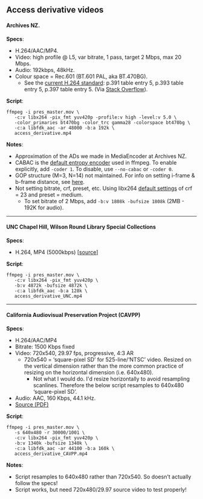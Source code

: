 ## Access derivative videos

#### Archives NZ.

**Specs**:
* H.264/AAC/MP4.
* Video: high profile @ L5, var bitrate, 1 pass, target 2 Mbps, max 20 Mbps.
* Audio: 192kbps, 48kHz.
* Colour space = Rec.601 (BT.601 PAL, aka BT.470BG).
  * See the [current H.264 standard](https://www.itu.int/rec/T-REC-H.264-201610-I/en): p.391 table entry 5, p.393 table entry 5, p.397 table entry 5. (Via [Stack Overflow](http://video.stackexchange.com/questions/16840/ffmpeg-explicitly-tag-h-264-as-bt-601-rather-than-leaving-unspecified)).

**Script**:  

```
ffmpeg -i pres_master.mov \
   -c:v libx264 -pix_fmt yuv420p -profile:v high -level:v 5.0 \
   -color_primaries bt470bg -color_trc gamma28 -colorspace bt470bg \
   -c:a libfdk_aac -ar 48000 -b:a 192k \
   access_derivative.mp4
```

**Notes**:
* Approximation of the ADs we made in MediaEncoder at Archives NZ.
* CABAC is the [default entropy encoder](https://sites.google.com/site/linuxencoding/x264-ffmpeg-mapping) used in ffmpeg. To enable explicitly, add `-coder 1`. To disable, use `--no-cabac` or `-coder 0`.
* GOP structure (M=3, N=14) not maintained. For info on setting i-frame & b-frame distance, see [here](https://sites.google.com/site/linuxencoding/x264-ffmpeg-mapping).
* Not setting bitrate, crf, preset, etc. Using libx264 [default settings](https://trac.ffmpeg.org/wiki/Encode/H.264) of crf = 23 and preset = medium.
  * To set bitrate of 2 Mbps, add `-b:v 1808k -bufsize 1808k` (2MB - 192K for audio).

----

#### UNC Chapel Hill, Wilson Round Library Special Collections

**Specs**:
* H.264, MP4 (5000kbps) [[source](http://library.unc.edu/wilson/sfc/audiovisual-preservation/technical-specifications/)]

**Script**:  

```
ffmpeg -i pres_master.mov \
   -c:v libx264 -pix_fmt yuv420p \
   -b:v 4872k -bufsize 4872k \
   -c:a libfdk_aac -b:a 128k \
   access_derivative_UNC.mp4
```

----

#### California Audiovisual Preservation Project (CAVPP)

**Specs**:
* H.264/AAC/MP4
* Bitrate: 1500 Kbps fixed
* Video: 720x540, 29.97 fps, progressive, 4:3 AR
  * 720x540 = ‘square-pixel SD’ for 525-line/‘NTSC’ video. Resized on the vertical dimension rather than the more common practice of resizing on the horizontal dimension (i.e. 640x480).
    * Not what I would do. I'd resize horizontally to avoid resampling scanlines. Therefore the below script resamples to 640x480 ‘square-pixel SD’.
* Audio: AAC, 160 Kbps, 44.1 kHz.
* [Source (PDF)](https://calpreservation.org/wp-content/uploads/2013/10/CAVPPTargetAudioandVideo-Specs2013_IMLS.pdf)


**Script**:  

```
ffmpeg -i pres_master.mov \
   -s 640x480 -r 30000/1001 \
   -c:v libx264 -pix_fmt yuv420p \
   -b:v 1340k -bufsize 1340k \
   -c:a libfdk_aac -ar 44100 -b:a 160k \
   access_derivative_CAVPP.mp4
```

**Notes**:
* Script resamples to 640x480 rather than 720x540. So doesn't actually follow the specs!
* Script works, but need 720x480/29.97 source video to test properly!
